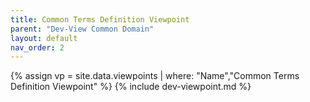 ```yaml
---
title: Common Terms Definition Viewpoint
parent: "Dev-View Common Domain"
layout: default
nav_order: 2
---
```

{% assign vp = site.data.viewpoints | where: "Name","Common Terms Definition Viewpoint" %}
{% include dev-viewpoint.md %}